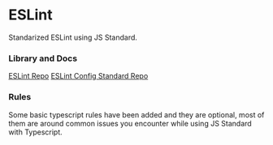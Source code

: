 # ESLint

Standarized ESLint using JS Standard.

### Library and Docs

[ESLint Repo](https://www.npmjs.com/package/eslint)
[ESLint Config Standard Repo](https://www.npmjs.com/package/eslint-config-standard-with-typescript)

### Rules

Some basic typescript rules have been added and they are optional, most of them are around common issues you encounter while using JS Standard with Typescript.